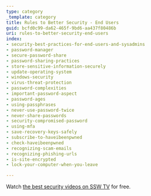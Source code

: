 ```yaml
---
type: category
_template: category
title: Rules to Better Security - End Users
guid: bcfd0c99-da62-465f-9bd6-aa437f80486b
uri: rules-to-better-security-end-users
index:
- security-best-practices-for-end-users-and-sysadmins
- password-manager
- secure-password-share
- password-sharing-practices
- store-sensitive-information-securely
- update-operating-system
- windows-security
- virus-threat-protection
- password-complexities
- important-password-aspect
- password-ages
- using-passphrases
- never-use-password-twice
- never-share-passwords
- security-compromised-password
- using-mfa
- save-recovery-keys-safely
- subscribe-to-haveibeenpwned
- check-haveibeenpwned
- recognizing-scam-emails
- recognizing-phishing-urls
- is-site-encrypted
- lock-your-computer-when-you-leave

---
```


Watch [the best security videos on SSW TV](https://tv.ssw.com/category/security) for free.
